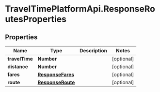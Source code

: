 # TravelTimePlatformApi.ResponseRoutesProperties

## Properties

Name | Type | Description | Notes
------------ | ------------- | ------------- | -------------
**travelTime** | **Number** |  | [optional] 
**distance** | **Number** |  | [optional] 
**fares** | [**ResponseFares**](ResponseFares.md) |  | [optional] 
**route** | [**ResponseRoute**](ResponseRoute.md) |  | [optional] 


